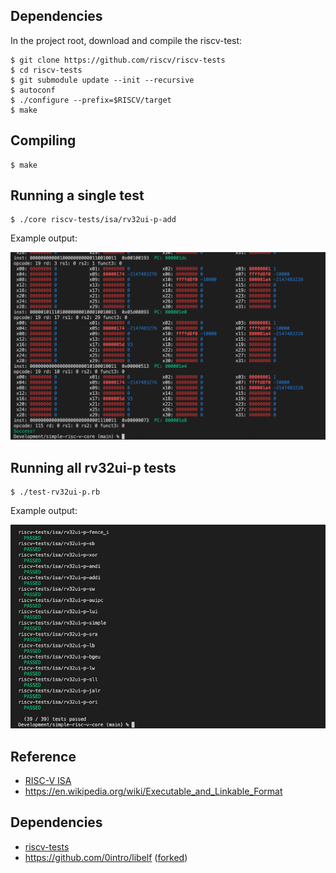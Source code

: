 
Dependencies
------------

In the project root, download and compile the riscv-test:

    $ git clone https://github.com/riscv/riscv-tests
    $ cd riscv-tests
    $ git submodule update --init --recursive
    $ autoconf
    $ ./configure --prefix=$RISCV/target
    $ make

Compiling
---------

    $ make

Running a single test
---------------------

    $ ./core riscv-tests/isa/rv32ui-p-add

Example output:

<img src="docs/run-single.png" width="600" />


Running all rv32ui-p tests
--------------------------

    $ ./test-rv32ui-p.rb

Example output:

<img src="docs/test-rv32ui-p.png" width="600" />

Reference
---------

* [RISC-V ISA](https://riscv.org/technical/specifications/)
* https://en.wikipedia.org/wiki/Executable_and_Linkable_Format

Dependencies
------------

* [riscv-tests](https://github.com/riscv-software-src/riscv-tests)
* https://github.com/0intro/libelf ([forked](https://github.com/tomriley/libelf))
